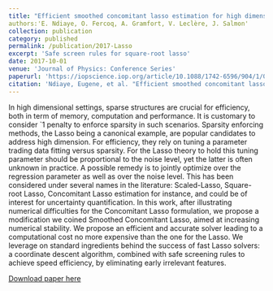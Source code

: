 ```yaml
---
title: "Efficient smoothed concomitant lasso estimation for high dimensional regression"
authors:'E. Ndiaye, O. Fercoq, A. Gramfort, V. Leclère, J. Salmon'
collection: publication
category: published
permalink: /publication/2017-Lasso
excerpt: 'Safe screen rules for square-root lasso'
date: 2017-10-01
venue: 'Journal of Physics: Conference Series'
paperurl: 'https://iopscience.iop.org/article/10.1088/1742-6596/904/1/012006/pdf'
citation: 'Ndiaye, Eugene, et al. "Efficient smoothed concomitant lasso estimation for high dimensional regression." Journal of Physics: Conference Series. Vol. 904. No. 1. IOP Publishing, 2017.'
---
```

In high dimensional settings, sparse structures are crucial for efficiency, both in term of
memory, computation and performance. It is customary to consider `1 penalty to enforce
sparsity in such scenarios. Sparsity enforcing methods, the Lasso being a canonical example,
are popular candidates to address high dimension. For efficiency, they rely on tuning a parameter
trading data fitting versus sparsity. For the Lasso theory to hold this tuning parameter should
be proportional to the noise level, yet the latter is often unknown in practice. A possible remedy
is to jointly optimize over the regression parameter as well as over the noise level. This has been
considered under several names in the literature: Scaled-Lasso, Square-root Lasso, Concomitant
Lasso estimation for instance, and could be of interest for uncertainty quantification. In this
work, after illustrating numerical difficulties for the Concomitant Lasso formulation, we propose
a modification we coined Smoothed Concomitant Lasso, aimed at increasing numerical stability.
We propose an efficient and accurate solver leading to a computational cost no more expensive
than the one for the Lasso. We leverage on standard ingredients behind the success of fast
Lasso solvers: a coordinate descent algorithm, combined with safe screening rules to achieve
speed efficiency, by eliminating early irrelevant features.

[Download paper here](../files/papers/2017-lasso.pdf)

